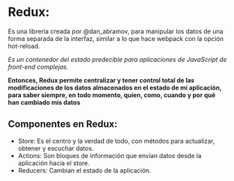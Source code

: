# Redux: 

Es una librería creada por @dan_abramov, para manipular los datos de una forma separada de la interfaz, similar a lo que hace webpack con la opción hot-reload.

*Es un contenedor del estado predecible para aplicaciones de JavaScript de front-end complejas.*

**Entonces, Redux permite centralizar y tener control total de las modificaciones de los datos almacenados en el estado de mi aplicación, para saber siempre, en todo momento, quíen, como, cuando y por qué han cambiado mis datos**

## Componentes en Redux:

- Store: Es el centro y la verdad de todo, con métodos para actualizar, obtener y escuchar datos.
- Actions: Son bloques de información que envian datos desde la aplicación hacia el store.
- Reducers: Cambian el estado de la aplicación.
